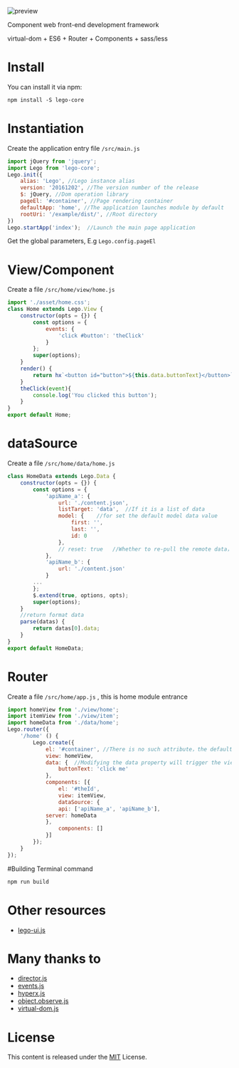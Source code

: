 ![preview](https://github.com/jlego/legojs/blob/master/lego-logo.png)

Component web front-end development framework

virtual-dom + ES6 + Router + Components + sass/less

# Install

You can install it via npm:

```html
npm install -S lego-core
```

# Instantiation
Create the application entry file `/src/main.js`
```javascript
import jQuery from 'jquery';
import Lego from 'lego-core';
Lego.init({
    alias: 'Lego', //Lego instance alias
    version: '20161202', //The version number of the release
    $: jQuery, //Dom operation library
    pageEl: '#container', //Page rendering container
    defaultApp: 'home', //The application launches module by default
    rootUri: '/example/dist/', //Root directory
})
Lego.startApp('index');  //Launch the main page application
```
Get the global parameters, E.g `Lego.config.pageEl`

# View/Component
Create a file `/src/home/view/home.js` 
```javascript
import './asset/home.css';
class Home extends Lego.View {
    constructor(opts = {}) {
        const options = {
            events: {
                'click #button': 'theClick'
            }
        };
        super(options);
    }
    render() {
        return hx`<button id="button">${this.data.buttonText}</button>`;
    }
    theClick(event){
        console.log('You clicked this button');
    }
}
export default Home;
```
# dataSource
Create a file `/src/home/data/home.js` 
```javascript
class HomeData extends Lego.Data {
    constructor(opts = {}) {
        const options = {
            'apiName_a': {
                url: './content.json',
                listTarget: 'data',  //If it is a list of data
                model: {	//for set the default model data value
                    first: '',
                    last: '',
                    id: 0
                },
                // reset: true   //Whether to re-pull the remote data， yes is 'true'
            },
            'apiName_b': {
                url: './content.json'
            }
	    ...
        };
        $.extend(true, options, opts);
        super(options);
    }
    //return format data
    parse(datas) {
        return datas[0].data;
    }
}
export default HomeData;
```

# Router
Create a file `/src/home/app.js` , this is home module entrance
```javascript
import homeView from './view/home';
import itemView from './view/item';
import homeData from './data/home';
Lego.router({
    '/home' () {
        Lego.create({
        	el: '#container', //There is no such attribute，the default is Lego.config.pageEl
            view: homeView,
            data: {  //Modifying the data property will trigger the view update
            	buttonText: 'click me'
            },
            components: [{
            	el: '#theId',
	            view: itemView,
	            dataSource: {
		    	api: ['apiName_a', 'apiName_b'],
			server: homeData
		    },
	            components: []
            }]
        });
    }
});
```
#Building
Terminal command
```html
npm run build
```

# Other resources
* [lego-ui.js](https://github.com/jlego/legojs-ui)

# Many thanks to
* [director.js](https://github.com/flatiron/director)
* [events.js](https://github.com/Gozala/events) 
* [hyperx.js](https://github.com/substack/hyperx) 
* [object.observe.js](https://github.com/MaxArt2501/object-observe) 
* [virtual-dom.js](https://github.com/Matt-Esch/virtual-dom) 

# License
This content is released under the [MIT](http://opensource.org/licenses/MIT) License.
